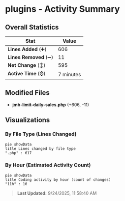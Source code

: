 # plugins - Activity Summary 

## Overall Statistics

| Stat                   | Value                                                             |
| ---------------------- | ----------------------------------------------------------------- |
| **Lines Added** (➕)   | 606                                          |
| **Lines Removed** (➖) | 11                                        |
| **Net Change** (↕)    | 595                |
| **Active Time** (⌚)   | 7 minutes |


## Modified Files
- **jmb-limit-daily-sales.php** (+606, -11)

## Visualizations

### By File Type (Lines Changed)

```mermaid
pie showData
title Lines changed by file type
".php" : 617
```

### By Hour (Estimated Activity Count)

```mermaid
pie showData
title Coding activity by hour (count of changes)
"11h" : 10
```


> **Last Updated:** 9/24/2025, 11:58:40 AM